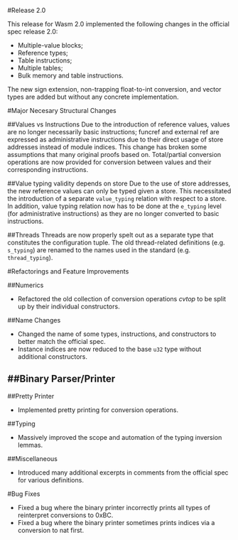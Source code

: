 #Release 2.0

This release for Wasm 2.0 implemented the following changes in the official spec release 2.0:
- Multiple-value blocks;
- Reference types;
- Table instructions;
- Multiple tables;
- Bulk memory and table instructions.

The new sign extension, non-trapping float-to-int conversion, and vector types are added but without any concrete implementation.


#Major Necesary Structural Changes

##Values vs Instructions
Due to the introduction of reference values, values are no longer necessarily basic instructions; funcref and external ref are
expressed as administrative instructions due to their direct usage of store addresses instead of module indices. This change
has broken some assumptions that many original proofs based on. Total/partial conversion operations are now provided for 
conversion between values and their corresponding instructions.

##Value typing validity depends on store
Due to the use of store addresses, the new reference values can only be typed given a store. This necessitated the introduction
of a separate `value_typing` relation with respect to a store. In addition, value typing relation now has to be done at the
`e_typing` level (for administrative instructions) as they are no longer converted to basic instructions.

##Threads
Threads are now properly spelt out as a separate type that constitutes the configuration tuple. The old thread-related definitions (e.g. `s_typing`) are renamed to the names used in the standard (e.g. `thread_typing`).


#Refactorings and Feature Improvements

##Numerics
- Refactored the old collection of conversion operations *cvtop* to be split up by their individual constructors.

##Name Changes
- Changed the name of some types, instructions, and constructors to better match the official spec.
- Instance indices are now reduced to the base `u32` type without additional constructors.

##Binary Parser/Printer
- 

##Pretty Printer
- Implemented pretty printing for conversion operations.

##Typing
- Massively improved the scope and automation of the typing inversion lemmas.

##Miscellaneous
- Introduced many additional excerpts in comments from the official spec for various definitions.

#Bug Fixes
- Fixed a bug where the binary printer incorrectly prints all types of reinterpret conversions to 0xBC.
- Fixed a bug where the binary printer sometimes prints indices via a conversion to nat first.
